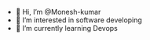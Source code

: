 - 👋 Hi, I’m @Monesh-kumar
- 👀 I’m interested in software developing
- 🌱 I’m currently learning Devops


<!---
Monesh-kumar/Monesh-kumar is a ✨ special ✨ repository because its `README.md` (this file) appears on your GitHub profile.
You can click the Preview link to take a look at your changes.
--->
